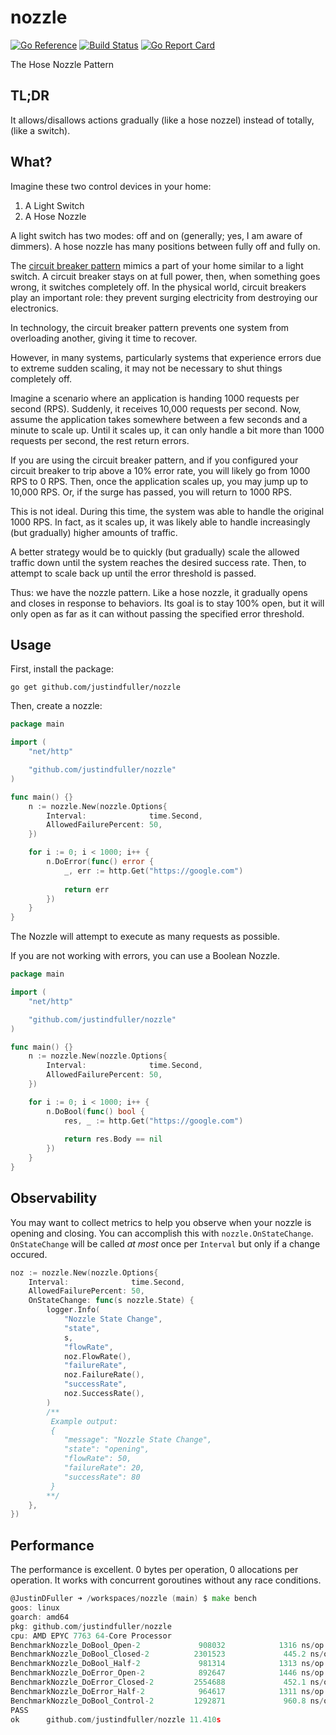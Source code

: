 # nozzle

[![Go Reference](https://pkg.go.dev/badge/github.com/justindfuller/nozzle.svg)](https://pkg.go.dev/github.com/justindfuller/nozzle)
[![Build Status](https://github.com/JustinDFuller/nozzle/actions/workflows/build.yml/badge.svg)](https://github.com/JustinDFuller/nozzle/actions/workflows/build.yml)
[![Go Report Card](https://goreportcard.com/badge/github.com/justindfuller/nozzle)](https://goreportcard.com/report/github.com/justindfuller/nozzle)

The Hose Nozzle Pattern

## TL;DR

It allows/disallows actions gradually (like a hose nozzel) instead of totally, (like a switch).

## What?

Imagine these two control devices in your home:

1. A Light Switch
2. A Hose Nozzle

A light switch has two modes: off and on (generally; yes, I am aware of dimmers). A hose nozzle has many positions between fully off and fully on.

The [circuit breaker pattern](https://en.wikipedia.org/wiki/Circuit_breaker_design_pattern) mimics a part of your home similar to a light switch. A circuit breaker stays on at full power, then, when something goes wrong, it switches completely off. In the physical world, circuit breakers play an important role: they prevent surging electricity from destroying our electronics.

In technology, the circuit breaker pattern prevents one system from overloading another, giving it time to recover.

However, in many systems, particularly systems that experience errors due to extreme sudden scaling, it may not be necessary to shut things completely off. 

Imagine a scenario where an application is handing 1000 requests per second (RPS). Suddenly, it receives 10,000 requests per second. Now, assume the application takes somewhere between a few seconds and a minute to scale up. Until it scales up, it can only handle a bit more than 1000 requests per second, the rest return errors.

If you are using the circuit breaker pattern, and if you configured your circuit breaker to trip above a 10% error rate, you will likely go from 1000 RPS to 0 RPS. Then, once the application scales up, you may jump up to 10,000 RPS. Or, if the surge has passed, you will return to 1000 RPS.

This is not ideal. During this time, the system was able to handle the original 1000 RPS. In fact, as it scales up, it was likely able to handle increasingly (but gradually) higher amounts of traffic.

A better strategy would be to quickly (but gradually) scale the allowed traffic down until the system reaches the desired success rate. Then, to attempt to scale back up until the error threshold is passed.

Thus: we have the nozzle pattern. Like a hose nozzle, it gradually opens and closes in response to behaviors. Its goal is to stay 100% open, but it will only open as far as it can without passing the specified error threshold.

## Usage

First, install the package:

```
go get github.com/justindfuller/nozzle
```

Then, create a nozzle:

```go
package main

import (
    "net/http"

    "github.com/justindfuller/nozzle"
)

func main() {}
    n := nozzle.New(nozzle.Options{
        Interval:              time.Second,
        AllowedFailurePercent: 50,
    })

    for i := 0; i < 1000; i++ {
        n.DoError(func() error {
            _, err := http.Get("https://google.com")
            
            return err
        })
    }
}
```

The Nozzle will attempt to execute as many requests as possible.

If you are not working with errors, you can use a Boolean Nozzle.

```go
package main

import (
    "net/http"

    "github.com/justindfuller/nozzle"
)

func main() {}
    n := nozzle.New(nozzle.Options{
        Interval:              time.Second,
        AllowedFailurePercent: 50,
    })

    for i := 0; i < 1000; i++ {
        n.DoBool(func() bool {
            res, _ := http.Get("https://google.com")
            
            return res.Body == nil
        })
    }
}
```

## Observability

You may want to collect metrics to help you observe when your nozzle is opening and closing. You can accomplish this with `nozzle.OnStateChange`. `OnStateChange` will be called _at most_ once per `Interval` but only if a change occured.

```go
noz := nozzle.New(nozzle.Options{
    Interval:              time.Second,
    AllowedFailurePercent: 50,
    OnStateChange: func(s nozzle.State) {
        logger.Info(
            "Nozzle State Change", 
            "state", 
            s, 
            "flowRate", 
            noz.FlowRate(),
            "failureRate",
            noz.FailureRate(),
            "successRate",
            noz.SuccessRate(),
        )
        /**
         Example output:
         {
            "message": "Nozzle State Change",
            "state": "opening",
            "flowRate": 50,
            "failureRate": 20,
            "successRate": 80
         }
        **/
    },
})
```

## Performance

The performance is excellent. 0 bytes per operation, 0 allocations per operation. It works with concurrent goroutines without any race conditions.

```go
@JustinDFuller ➜ /workspaces/nozzle (main) $ make bench
goos: linux
goarch: amd64
pkg: github.com/justindfuller/nozzle
cpu: AMD EPYC 7763 64-Core Processor                
BenchmarkNozzle_DoBool_Open-2             908032            1316 ns/op               0 B/op       0 allocs/op
BenchmarkNozzle_DoBool_Closed-2          2301523             445.2 ns/op             0 B/op       0 allocs/op
BenchmarkNozzle_DoBool_Half-2             981314            1313 ns/op               0 B/op       0 allocs/op
BenchmarkNozzle_DoError_Open-2            892647            1446 ns/op               0 B/op       0 allocs/op
BenchmarkNozzle_DoError_Closed-2         2554688             452.1 ns/op             0 B/op       0 allocs/op
BenchmarkNozzle_DoError_Half-2            964617            1311 ns/op               0 B/op       0 allocs/op
BenchmarkNozzle_DoBool_Control-2         1292871             960.8 ns/op             0 B/op       0 allocs/op
PASS
ok      github.com/justindfuller/nozzle 11.410s
```